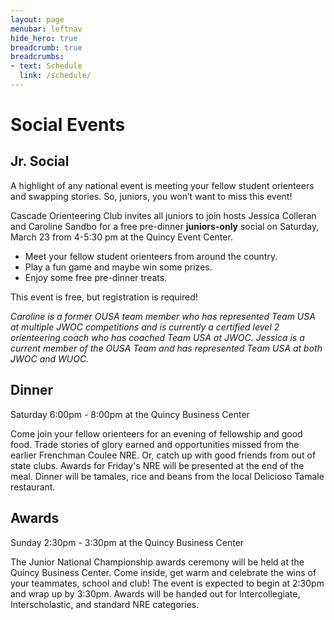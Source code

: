 ```yaml
---
layout: page
menubar: leftnav
hide_hero: true
breadcrumb: true
breadcrumbs:
- text: Schedule
  link: /schedule/
---
```


# Social Events

## Jr. Social

A highlight of any national event is meeting your fellow student orienteers and swapping stories.  So, juniors, you won’t want to miss this event!

Cascade Orienteering Club invites all juniors to join hosts Jessica Colleran and Caroline Sandbo for a free pre-dinner **juniors-only** social on Saturday, March 23 from 4-5:30 pm at the Quincy Event Center.
* Meet your fellow student orienteers from around the country.
* Play a fun game and maybe win some prizes.
* Enjoy some free pre-dinner treats.

This event is free, but registration is required!

*Caroline is a former OUSA team member who has represented Team USA at multiple JWOC competitions and is currently a certified level 2 orienteering coach who has coached Team USA at JWOC. Jessica is a current member of the OUSA Team and has represented Team USA at both JWOC and WUOC.*


## Dinner

Saturday 6:00pm - 8:00pm at the Quincy Business Center

Come join your fellow orienteers for an evening of fellowship and good food. Trade stories of glory earned and opportunities missed from the earlier Frenchman Coulee NRE. Or, catch up with good friends from out of state clubs. Awards for Friday's NRE will be presented at the end of the meal. Dinner will be tamales, rice and beans from the local Delicioso Tamale restaurant.

## Awards 

Sunday 2:30pm - 3:30pm at the Quincy Business Center

The Junior National Championship awards ceremony will be held at the Quincy Business Center. Come inside, get warm and celebrate the wins of your teammates, school and club! The event is expected to begin at 2:30pm and wrap up by 3:30pm. Awards will be handed out for Intercollegiate, Interscholastic, and standard NRE categories.